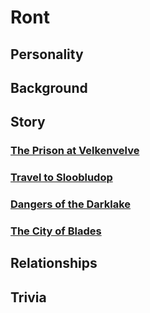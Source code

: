 # Ront

## Personality

## Background

## Story
### [The Prison at Velkenvelve](../../sessions/arc01/info.md)

### [Travel to Sloobludop](../../sessions/arc02/info.md)

### [Dangers of the Darklake](../../sessions/arc03/info.md)

### [The City of Blades](../../sessions/arc04/info.md)

## Relationships

## Trivia
